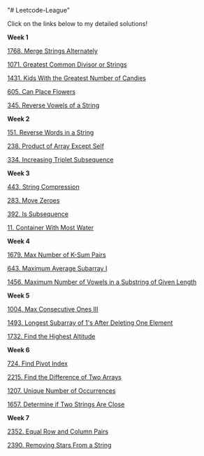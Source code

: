 "# Leetcode-League" 

Click on the links below to my detailed solutions!

**Week 1**

[1768. Merge Strings Alternately](https://leetcode.com/problems/merge-strings-alternately/solutions/3612633/simple-java-solution-from-a-beginner-for-a-beginner-runtime-0ms/)

[1071. Greatest Common Divisor or Strings](https://leetcode.com/problems/greatest-common-divisor-of-strings/solutions/3613102/simple-java-solution-from-a-beginner-for-a-beginner-runtime-0ms/)

[1431. Kids With the Greatest Number of Candies](https://leetcode.com/problems/kids-with-the-greatest-number-of-candies/solutions/3613300/simple-java-solution-from-a-beginner-for-a-beginner/)

[605. Can Place Flowers](https://leetcode.com/problems/can-place-flowers/solutions/3617273/simple-java-solution-from-a-beginner-for-a-beginner/)

[345. Reverse Vowels of a String](https://leetcode.com/problems/reverse-vowels-of-a-string/solutions/3617438/simple-java-solution-from-a-beginner-for-a-beginner/)

**Week 2**

[151. Reverse Words in a String](https://leetcode.com/problems/reverse-words-in-a-string/solutions/3640919/simple-java-solution-from-a-beginner-for-a-beginner/)

[238. Product of Array Except Self](https://leetcode.com/problems/product-of-array-except-self/solutions/3644747/simple-java-solution-from-a-beginner-for-a-beginner/)

[334. Increasing Triplet Subsequence](https://leetcode.com/problems/increasing-triplet-subsequence/solutions/3654102/simple-java-solution-from-a-beginner-for-a-beginner/)

**Week 3**

[443. String Compression](https://leetcode.com/problems/string-compression/solutions/3680667/simple-java-solution-from-a-beginner-for-a-beginner/)

[283. Move Zeroes](https://leetcode.com/problems/move-zeroes/solutions/3680696/simple-java-solution-from-a-beginner-for-a-beginner/)

[392. Is Subsequence](https://leetcode.com/problems/is-subsequence/solutions/3680721/simple-java-solution-from-a-beginner-for-a-beginner/)

[11. Container With Most Water](https://leetcode.com/problems/container-with-most-water/solutions/3680748/simple-java-solution-from-a-beginner-for-a-beginner/)

**Week 4**

[1679. Max Number of K-Sum Pairs](https://leetcode.com/problems/max-number-of-k-sum-pairs/solutions/3704931/simple-java-solution-from-a-beginner-for-a-beginner/)

[643. Maximum Average Subarray I](https://leetcode.com/problems/maximum-average-subarray-i/solutions/3705022/simple-java-solution-from-a-beginner-for-a-beginner/)

[1456. Maximum Number of Vowels in a Substring of Given Length](https://leetcode.com/problems/maximum-number-of-vowels-in-a-substring-of-given-length/solutions/3705118/simple-java-solution-from-a-beginner-for-a-beginner/)

**Week 5**

[1004. Max Consecutive Ones III](https://leetcode.com/problems/max-consecutive-ones-iii/solutions/3725934/simple-java-solution-from-a-beginner-for-a-beginner/)

[1493. Longest Subarray of 1's After Deleting One Element](https://leetcode.com/problems/longest-subarray-of-1s-after-deleting-one-element/solutions/3726243/simple-java-solution-from-a-beginner-for-a-beginner/)

[1732. Find the Highest Altitude](https://leetcode.com/problems/find-the-highest-altitude/solutions/3726364/simple-java-solution-from-a-beginner-for-a-beginner/)

**Week 6**

[724. Find Pivot Index](https://leetcode.com/problems/find-pivot-index/solutions/3758625/simple-java-solution-from-a-beginner-for-a-beginner/)

[2215. Find the Difference of Two Arrays](https://leetcode.com/problems/find-the-difference-of-two-arrays/solutions/3758805/simple-java-solution-from-a-beginner-for-a-beginner/)

[1207. Unique Number of Occurrences](https://leetcode.com/problems/unique-number-of-occurrences/solutions/3759195/simple-java-solution-from-a-beginner-for-a-beginner/)

[1657. Determine if Two Strings Are Close](https://leetcode.com/problems/determine-if-two-strings-are-close/solutions/3759405/simple-java-solution-from-a-beginner-for-a-beginner/)

**Week 7**

[2352. Equal Row and Column Pairs](https://leetcode.com/problems/equal-row-and-column-pairs/solutions/3805044/simple-java-solution-from-a-beginner-for-a-beginner/)

[2390. Removing Stars From a String](https://leetcode.com/problems/removing-stars-from-a-string/solutions/3805238/simple-java-solution-from-a-beginner-for-a-beginner/)

